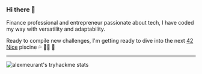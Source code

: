### Hi there 👋

Finance professional and entrepreneur passionate about tech, I have coded my way with versatility and adaptability.

Ready to compile new challenges, I'm getting ready to dive into the next [42 Nice](https://42nice.fr/) piscine 💦 👨‍💻 🚀

***

![alexmeurant's tryhackme stats](https://raw.githubusercontent.com/alexmeurant/alexmeurant/master/assets/thm_propic.png)
<!--
**alexmeurant/alexmeurant** is a ✨ _special_ ✨ repository because its `README.md` (this file) appears on your GitHub profile.

Here are some ideas to get you started:

- 🔭 I’m currently working on ...
- 🌱 I’m currently learning ...
- 👯 I’m looking to collaborate on ...
- 🤔 I’m looking for help with ...
- 💬 Ask me about ...
- 📫 How to reach me: ...
- 😄 Pronouns: ...
- ⚡ Fun fact: ...
-->
